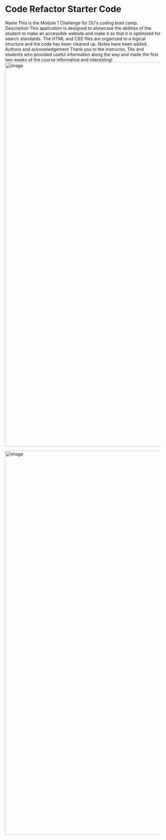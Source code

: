 # Code Refactor Starter Code
Name
    This is the Module 1 Challenge for DU's coding boot camp.
Description
    This application is designed to showcase the abilities of the student to make an accessible website and make it so that it is optimized for search standards. 
    The HTML and CSS files are organized to a logical structure and the code has been cleaned up. Notes have been added.
Authors and acknowledgement 
    Thank you to the instructor, TAs and students who provided useful information along the way and made the first two weeks of the course informative and interesting!    <img width="1240" alt="image" src="https://user-images.githubusercontent.com/113203488/196000236-f597cab1-5170-4c60-a7cb-726ee5363399.png">

<img width="1240" alt="image" src="https://user-images.githubusercontent.com/113203488/196000209-c4965407-7e30-49d6-be03-5a470c315dbc.png">


